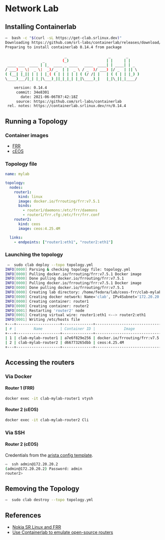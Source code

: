 # Network Lab

## Installing Containerlab

```bash
⇨  bash -c "$(curl -sL https://get-clab.srlinux.dev)"
Downloading https://github.com/srl-labs/containerlab/releases/download/v0.14.4/containerlab_0.14.4_linux_amd64.rpm
Preparing to install containerlab 0.14.4 from package

                           _                   _       _     
                 _        (_)                 | |     | |    
 ____ ___  ____ | |_  ____ _ ____   ____  ____| | ____| | _  
/ ___) _ \|  _ \|  _)/ _  | |  _ \ / _  )/ ___) |/ _  | || \ 
( (__| |_|| | | | |_( ( | | | | | ( (/ /| |   | ( ( | | |_) )
\____)___/|_| |_|\___)_||_|_|_| |_|\____)_|   |_|\_||_|____/ 

    version: 0.14.4
     commit: 34e8301
       date: 2021-06-06T07:42:18Z
     source: https://github.com/srl-labs/containerlab
 rel. notes: https://containerlab.srlinux.dev/rn/0.14.4
```

## Running a Topology

### Container images
- [FRR](https://hub.docker.com/r/frrouting/frr)
- [cEOS](get_arista_ceos.md)

### Topology file

```yaml
name: mylab

topology:
  nodes:
    router1:
      kind: linux
      image: docker.io/frrouting/frr:v7.5.1
      binds:
        - router1/daemons:/etc/frr/daemons
        - router1/frr.cfg:/etc/frr/frr.conf
    router2:
      kind: ceos
      image: ceos:4.25.4M

  links:
    - endpoints: ["router1:eth1", "router2:eth1"]
```

### Launching the topology

```bash
 ⇨  sudo clab deploy --topo topology.yml
INFO[0000] Parsing & checking topology file: topology.yml 
INFO[0000] Pulling docker.io/frrouting/frr:v7.5.1 Docker image 
INFO[0000] Done pulling docker.io/frrouting/frr:v7.5.1  
INFO[0000] Pulling docker.io/frrouting/frr:v7.5.1 Docker image 
INFO[0000] Done pulling docker.io/frrouting/frr:v7.5.1  
INFO[0000] Creating lab directory: /home/fedora/lab/ceos-frr/clab-mylab 
INFO[0000] Creating docker network: Name='clab', IPv4Subnet='172.20.20.0/24', IPv6Subnet='2001:172:20:20::/64', MTU='1500' 
INFO[0000] Creating container: router1                  
INFO[0000] Creating container: router2                  
INFO[0001] Restarting 'router2' node                    
INFO[0001] Creating virtual wire: router1:eth1 <--> router2:eth1 
INFO[0001] Writing /etc/hosts file                      
+---+--------------------+--------------+--------------------------------+-------+-------+---------+----------------+----------------------+
| # |        Name        | Container ID |             Image              | Kind  | Group |  State  |  IPv4 Address  |     IPv6 Address     |
+---+--------------------+--------------+--------------------------------+-------+-------+---------+----------------+----------------------+
| 1 | clab-mylab-router1 | a7e6f829e256 | docker.io/frrouting/frr:v7.5.1 | linux |       | running | 172.20.20.2/24 | 2001:172:20:20::2/64 |
| 2 | clab-mylab-router2 | d66773265dbb | ceos:4.25.4M                   | ceos  |       | running | 172.20.20.3/24 | 2001:172:20:20::3/64 |
+---+--------------------+--------------+--------------------------------+-------+-------+---------+----------------+----------------------+
```

## Accessing the routers

### Via Docker

#### Router 1 (FRR)

```bash
docker exec -it clab-mylab-router1 vtysh
```

#### Router 2 (cEOS)

```bash
docker exec -it clab-mylab-router2 Cli
```

### Via SSH

#### Router 2 (cEOS)

Credentials from the [arista config template](https://github.com/srl-labs/containerlab/blob/master/templates/arista/ceos.cfg.tpl).

```bash
⇨  ssh admin@172.20.20.2
(admin@172.20.20.2) Password: admin
router2>
```

## Removing the Topology

```bash
⇨  sudo clab destroy --topo topology.yml
```

## References
- [Nokia SR Linux and FRR](https://containerlab.srlinux.dev/lab-examples/srl-frr/)
- [Use Containerlab to emulate open-source routers](https://www.brianlinkletter.com/2021/05/use-containerlab-to-emulate-open-source-routers/)